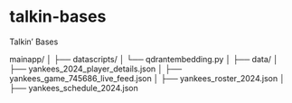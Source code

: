 # talkin-bases
Talkin’ Bases


mainapp/
│
├── datascripts/
│   └── qdrantembedding.py
│
├── data/
│   ├── yankees_2024_player_details.json
│   ├── yankees_game_745686_live_feed.json
│   ├── yankees_roster_2024.json
│   ├── yankees_schedule_2024.json

